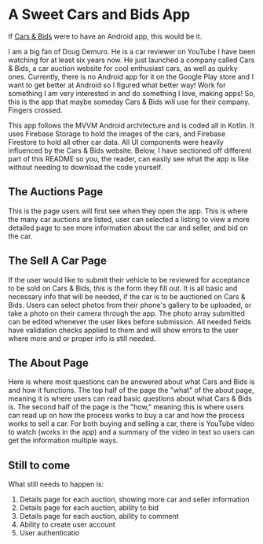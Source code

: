 # A Sweet Cars and Bids App
If [Cars & Bids](https://carsandbids.com/) were to have an Android app, this would be it.


I am a big fan of Doug Demuro. He is a car reviewer on YouTube I have been watching for at least six years now. He just launched a company called Cars & Bids, a car auction website for cool enthusiast cars, as well as quirky ones. Currently, there is no Android app for it on the Google Play store and I want to get better at Android so I figured what better way! Work for something I am very interested in and do something I love, making apps! So, this is the app that maybe someday Cars & Bids will use for their company. Fingers crossed.

This app follows the MVVM Android architecture and is coded all in Kotlin. It uses Firebase Storage to hold the images of the cars, and Firebase Firestore to hold all other car data. All UI components were heavily influenced by the Cars & Bids website. Below, I have sectioned off different part of this README so you, the reader, can easily see what the app is like without needing to download the code yourself.

## The Auctions Page

This is the page users will first see when they open the app. This is where the many car auctions are listed, user can selected a listing to view a more detailed page to see more information about the car and seller, and bid on the car. 

## The Sell A Car Page

If the user would like to submit their vehicle to be reviewed for acceptance to be sold on Cars & Bids, this is the form they fill out. It is all basic and necessary info that will be needed, if the car is to be auctioned on Cars & Bids. Users can select photos from their phone's gallery to be uploaded, or take a photo on their camera through the app. The photo array submitted can be edited whenever the user likes before submission. All needed fields have validation checks applied to them and will show errors to the user where more and or proper info is still needed. 

## The About Page

Here is where most questions can be answered about what Cars and Bids is and how it functions. The top half of the page the "what" of the about page, meaning it is where users can read basic questions about what Cars & Bids is. The second half of the page is the "how," meaning this is where users can read up on how the process works to buy a car and how the process works to sell a car. For both buying and selling a car, there is YouTube video to watch (works in the app) and a summary of the video in text so users can get the information multiple ways.

## Still to come

What still needs to happen is:
1. Details page for each auction, showing more car and seller information
2. Details page for each auction, ability to bid
3. Details page for each auction, ability to comment
4. Ability to create user account
5. User authenticatio
